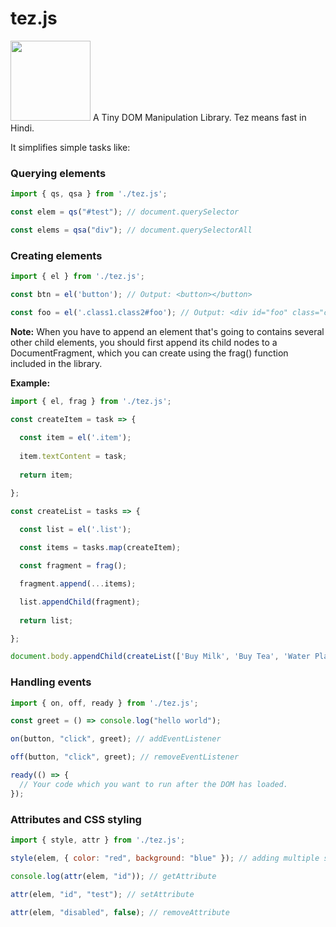 # tez.js
<img src="https://raw.githubusercontent.com/rwbeast/tez.js/master/logo.svg" width="128px" height="128px">
A Tiny DOM Manipulation Library. Tez means fast in Hindi.

It simplifies simple tasks like:

### Querying elements

```javascript
import { qs, qsa } from './tez.js';

const elem = qs("#test"); // document.querySelector

const elems = qsa("div"); // document.querySelectorAll
```

### Creating elements

```javascript
import { el } from './tez.js';

const btn = el('button'); // Output: <button></button>

const foo = el('.class1.class2#foo'); // Output: <div id="foo" class="class1 class2"></div>
```
**Note:** When you have to append an element that's going to contains several other child elements, 
you should first append its child nodes to a DocumentFragment, which you can create using the frag() function included in the library.

**Example:**
```javascript
import { el, frag } from './tez.js';

const createItem = task => {
  
  const item = el('.item');
  
  item.textContent = task;
  
  return item;

};

const createList = tasks => {
  
  const list = el('.list');

  const items = tasks.map(createItem);

  const fragment = frag();

  fragment.append(...items);

  list.appendChild(fragment);
  
  return list;

};

document.body.appendChild(createList(['Buy Milk', 'Buy Tea', 'Water Plants']));
```

### Handling events

```javascript 
import { on, off, ready } from './tez.js';

const greet = () => console.log("hello world");

on(button, "click", greet); // addEventListener

off(button, "click", greet); // removeEventListener

ready(() => {
  // Your code which you want to run after the DOM has loaded.
});
```
### Attributes and CSS styling

```javascript
import { style, attr } from './tez.js';

style(elem, { color: "red", background: "blue" }); // adding multiple styles to an element

console.log(attr(elem, "id")); // getAttribute

attr(elem, "id", "test"); // setAttribute

attr(elem, "disabled", false); // removeAttribute
```
